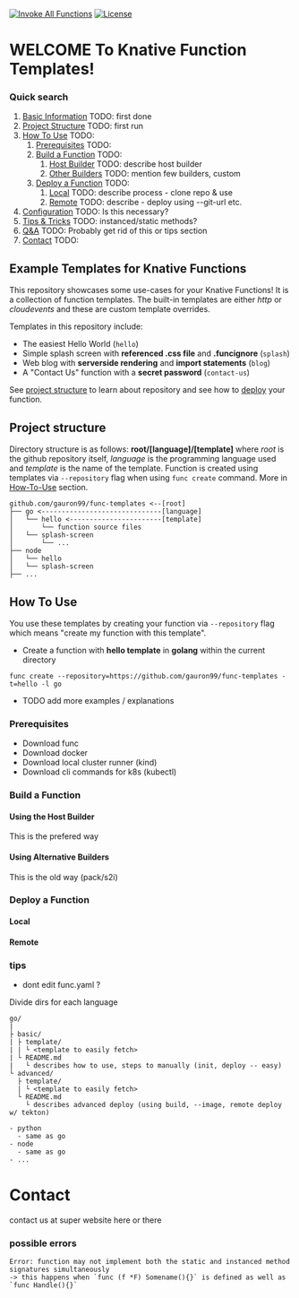 [![Invoke All Functions](https://github.com/gauron99/func-templates/actions/workflows/invoke-all.yaml/badge.svg)](https://github.com/gauron99/func-templates/actions/workflows/invoke-all.yaml)
[![License](https://img.shields.io/github/license/gauron99/func-templates)](https://github.com/gauron99/func-templates/blob/main/LICENSE)

# WELCOME To Knative Function Templates!

### Quick search

1. [Basic Information](#example-templates-for-knative-functions) TODO: first done
2. [Project Structure](#project-structure) TODO: first run
3. [How To Use](#how-to-use) TODO:
    1. [Prerequisites](#prerequisites) TODO:
    2. [Build a Function](#build-a-function) TODO:
        1. [Host Builder](#using-the-host-builder) TODO: describe host builder
        2. [Other Builders](#using-other-builders) TODO: mention few builders, custom
    3. [Deploy a Function](#deploy-a-function) TODO:
        1. [Local](#local) TODO: describe process - clone repo & use
        1. [Remote](#remote) TODO: describe - deploy using --git-url etc.
4. [Configuration]() TODO: Is this necessary?
5. [Tips & Tricks]() TODO: instanced/static methods?
6. [Q&A]() TODO: Probably get rid of this or tips section 
8. [Contact](#contact) TODO:

## Example Templates for Knative Functions
This repository showcases some use-cases for your Knative Functions!
It is a collection of function templates. The built-in templates
are either *http* or *cloudevents* and these are custom template overrides.

Templates in this repository include:
- The easiest Hello World (`hello`)
- Simple splash screen with **referenced .css file** and **.funcignore** (`splash`)
- Web blog with **serverside rendering** and **import statements** (`blog`)
- A "Contact Us" function with a **secret password** (`contact-us`)

See [project structure](#project-structure) to learn about repository and see how to [deploy](#deploy-a-function) your function.

## Project structure
 Directory structure is as follows: **root/[language]/[template]** where *root* is 
 the github repository itself, *language* is the programming language used and
 *template* is the name of the template. Function is created using templates via
 `--repository` flag when using `func create` command. More in [How-To-Use](#how-to-use) section.

 ```
github.com/gauron99/func-templates <--[root]
├── go <------------------------------[language]
│   └── hello <-----------------------[template]
│       └── function source files
│   └── splash-screen
│       └── ...   
├── node
│   └── hello
│   └── splash-screen
├── ...
```

## How To Use
You use these templates by creating your function via `--repository` flag which
means "create my function with this template". 

- Create a function with **hello template** in **golang** within the current directory

```
func create --repository=https://github.com/gauron99/func-templates -t=hello -l go
```

- TODO add more examples / explanations
### Prerequisites
- Download func
- Download docker
- Download local cluster runner (kind)
- Download cli commands for k8s (kubectl)
### Build a Function

#### Using the Host Builder
This is the prefered way

#### Using Alternative Builders
This is the old way (pack/s2i)

### Deploy a Function

#### Local

#### Remote

### tips
- dont edit func.yaml ?

Divide dirs for each language
```
go/
|
├ basic/
| ├ template/
| | └ <template to easily fetch>
| └ README.md
|   └ describes how to use, steps to manually (init, deploy -- easy)
└ advanced/
  ├ template/
  | └ <template to easily fetch>
  └ README.md
    └ describes advanced deploy (using build, --image, remote deploy w/ tekton)

- python
  - same as go
- node
  - same as go
- ...

```
# Contact
contact us at super website here or there
### possible errors
```
Error: function may not implement both the static and instanced method signatures simultaneously
-> this happens when `func (f *F) Somename(){}` is defined as well as `func Handle(){}`
```
